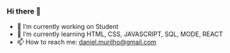 ### Hi there 👋


- 🔭 I’m currently working on Student
- 🌱 I’m currently learning HTML, CSS, JAVASCRIPT, SQL, MODE, REACT
- 📫 How to reach me: daniel.murilho@gmail.com
